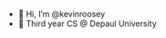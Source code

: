 - 👋 Hi, I’m @kevinroosey
- 🏫 Third year CS @ Depaul University

<!---
kevinroosey/kevinroosey is a ✨ special ✨ repository because its `README.md` (this file) appears on your GitHub profile.
You can click the Preview link to take a look at your changes.
--->
